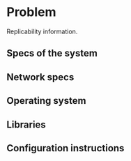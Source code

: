 # Problem

Replicability information. 

## Specs of the system

## Network specs

## Operating system

## Libraries

## Configuration instructions

